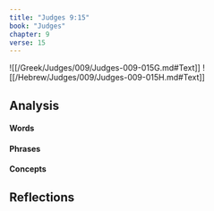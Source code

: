 ```yaml
---
title: "Judges 9:15"
book: "Judges"
chapter: 9
verse: 15
---
```

![[/Greek/Judges/009/Judges-009-015G.md#Text]]
![[/Hebrew/Judges/009/Judges-009-015H.md#Text]]

## Analysis

#### Words

#### Phrases

#### Concepts

## Reflections

